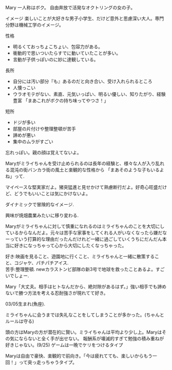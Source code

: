 Mary
一人称はボク。
自由奔放で活発なオクトリングの女の子。

イメージ
楽しいことが大好きな男子小学生、だけど意外と思慮深い大人。専門分野は機械工学のイメージ。

性格
+ 明るくておっちょこちょい、包容力がある。
+ 衝動的で思いついたらすでに動いていたことが多い。
+ 言動が子供っぽいのに妙に達観している。

長所
+ 自分には汚い部分『も』あるのだと向き合い、受け入れられるところ
+ 人懐っこい
+ ウラオモテがない、素直、元気いっぱい、明るい優しい、知りたがり、経験豊富
「まあこれがボクの持ち味ってやつさ！」


短所
+ ドジが多い
+ 部屋の片付けや整理整頓が苦手
+ 諦めが悪い
+ 集中のムラがすごい

忘れっぽい。親の顔は覚えてないよ。  

Maryがミライちゃんを受け止められるのは長年の経験と、様々な人が入り乱れる混沌の街バンカラ街の風土と楽観的な性格から
「まあそのような子もいるよね」って. 

マイペースな堅実家だよ。猪突猛進と見せかけて熟慮断行だよ。好奇心旺盛だけど、どうでもいいことは気にかけないよ。

ダイナミックで冒険的なイメージ. 

興味が焼畑農業みたいに移り変わる. 

Maryがミライちゃんに対して慎重になれるのはミライちゃんのことを大切にしているからなんだよ。元々は苦手な家事をしてくれる人がいなくなったら嫌だなーっていう打算的な理由だったんだけれど一緒に過ごしていくうちにだんだん本当に好きになっちゃって心から大切にしたくなっちゃった。

好き:映画を見ること、遊園地に行くこと、ミライちゃんと一緒に散策すること、コジャケ、パチパチアイス.  
苦手:整理整頓. 
newカラストンビ部隊の新3号で地球を救ったことあるよ。すごいでしょー. 

Mary「大丈夫。相手はヒトなんだから、絶対隙があるはず。」強い相手でも諦めないで勝つ方法を考える忍耐強さが現れてて好き。  

03/05生まれ(魚座). 

ミライちゃんに会うまでは失礼なことをしてしまうことが多かった。(ちゃんとルールは守る)


頭の方はMaryの方が潜在的に賢い。ミライちゃんは平均より少し上。Maryはその気にならないと全く手が出せない。
報酬系が壊滅的すぎて勉強の積み重ねが好きじゃない。(9/25)
ゲームは一晩でケリをつけるタイプ

Maryは自由で豪快、楽観的で前向き。「今は疲れてても、楽しいからもう一回！」って突っ走っちゃうタイプ。
